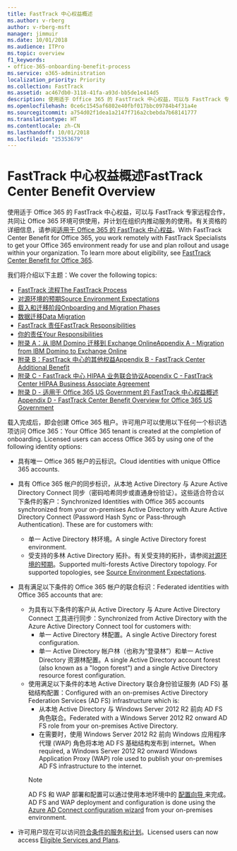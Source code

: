 ```yaml
---
title: FastTrack 中心权益概述
ms.author: v-rberg
author: v-rberg-msft
manager: jimmuir
ms.date: 10/01/2018
ms.audience: ITPro
ms.topic: overview
f1_keywords:
- office-365-onboarding-benefit-process
ms.service: o365-administration
localization_priority: Priority
ms.collection: FastTrack
ms.assetid: ac467db0-3118-41fa-a93d-bb5de1e414d5
description: 使用适于 Office 365 的 FastTrack 中心权益，可以与 FastTrack 专家远程合作，共同让 Office 365 环境可供使用，并计划在组织内推动服务的使用。有关资格的详细信息，请参阅适用于 Office 365 的 FastTrack 中心权益。
ms.openlocfilehash: 0ce6c1545af6802e40fbf017bbc09784b4f31a4e
ms.sourcegitcommit: a754d02f1dea1a2147f716a2cbebda7b68141777
ms.translationtype: HT
ms.contentlocale: zh-CN
ms.lasthandoff: 10/01/2018
ms.locfileid: "25353679"
---
```

# <a name="fasttrack-center-benefit-overview"></a><span data-ttu-id="f8ff7-104">FastTrack 中心权益概述</span><span class="sxs-lookup"><span data-stu-id="f8ff7-104">FastTrack Center Benefit Overview</span></span>

<span data-ttu-id="f8ff7-p102">使用适于 Office 365 的 FastTrack 中心权益，可以与 FastTrack 专家远程合作，共同让 Office 365 环境可供使用，并计划在组织内推动服务的使用。有关资格的详细信息，请参阅[适用于 Office 365 的 FastTrack 中心权益](O365-fasttrack-benefit-for-office-365.md)。</span><span class="sxs-lookup"><span data-stu-id="f8ff7-p102">With FastTrack Center Benefit for Office 365, you work remotely with FastTrack Specialists to get your Office 365 environment ready for use and plan rollout and usage within your organization. To learn more about eligibility, see [FastTrack Center Benefit for Office 365](O365-fasttrack-benefit-for-office-365.md).</span></span>
  
<span data-ttu-id="f8ff7-107">我们将介绍以下主题：</span><span class="sxs-lookup"><span data-stu-id="f8ff7-107">We cover the following topics:</span></span>
- [<span data-ttu-id="f8ff7-108">FastTrack 流程</span><span class="sxs-lookup"><span data-stu-id="f8ff7-108">The FastTrack Process</span></span>](O365-fasttrack-process.md) 
- [<span data-ttu-id="f8ff7-109">对源环境的预期</span><span class="sxs-lookup"><span data-stu-id="f8ff7-109">Source Environment Expectations</span></span>](O365-source-environment-expectations.md)
- [<span data-ttu-id="f8ff7-110">载入和迁移阶段</span><span class="sxs-lookup"><span data-stu-id="f8ff7-110">Onboarding and Migration Phases</span></span>](O365-onboarding-and-migration.md)
- [<span data-ttu-id="f8ff7-111">数据迁移</span><span class="sxs-lookup"><span data-stu-id="f8ff7-111">Data Migration</span></span>](O365-data-migration.md)
- [<span data-ttu-id="f8ff7-112">FastTrack 责任</span><span class="sxs-lookup"><span data-stu-id="f8ff7-112">FastTrack Responsibilities</span></span>](O365-fasttrack-responsibilities.md)
- [<span data-ttu-id="f8ff7-113">你的责任</span><span class="sxs-lookup"><span data-stu-id="f8ff7-113">Your Responsibilities</span></span>](O365-your-responsibilities.md) 
- [<span data-ttu-id="f8ff7-114">附录 A：从 IBM Domino 迁移到 Exchange Online</span><span class="sxs-lookup"><span data-stu-id="f8ff7-114">Appendix A - Migration from IBM Domino to Exchange Online</span></span>](O365-from-ibm-domino-to-exchange-online.md)
- [<span data-ttu-id="f8ff7-115">附录 B：FastTrack 中心的其他权益</span><span class="sxs-lookup"><span data-stu-id="f8ff7-115">Appendix B - FastTrack Center Additional Benefit</span></span>](O365-fasttrack-additional-benefits.md)
- [<span data-ttu-id="f8ff7-116">附录 C - FastTrack 中心 HIPAA 业务联合协议</span><span class="sxs-lookup"><span data-stu-id="f8ff7-116">Appendix C - FastTrack Center HIPAA Business Associate Agreement</span></span>](O365-hipaa-business-associate-agreement.md)
- [<span data-ttu-id="f8ff7-117">附录 D - 适用于 Office 365 US Government 的 FastTrack 中心权益概述</span><span class="sxs-lookup"><span data-stu-id="f8ff7-117">Appendix D - FastTrack Center Benefit Overview for Office 365 US Government</span></span>](US-Gov-appendix-overview.md)
    
<span data-ttu-id="f8ff7-p103">载入完成后，即会创建 Office 365 租户。许可用户可以使用以下任何一个标识选项访问 Office 365：</span><span class="sxs-lookup"><span data-stu-id="f8ff7-p103">Your Office 365 tenant is created at the completion of onboarding. Licensed users can access Office 365 by using one of the following identity options:</span></span>
- <span data-ttu-id="f8ff7-120">具有唯一 Office 365 帐户的云标识。</span><span class="sxs-lookup"><span data-stu-id="f8ff7-120">Cloud identities with unique Office 365 accounts.</span></span>
- <span data-ttu-id="f8ff7-p104">具有 Office 365 帐户的同步标识，从本地 Active Directory 与 Azure Active Directory Connect 同步（密码哈希同步或直通身份验证）。这些适合符合以下条件的客户：</span><span class="sxs-lookup"><span data-stu-id="f8ff7-p104">Synchronized Identities with Office 365 accounts synchronized from your on-premises Active Directory with Azure Active Directory Connect (Password Hash Sync or Pass-through Authentication). These are for customers with:</span></span>
  - <span data-ttu-id="f8ff7-123">单一 Active Directory 林环境。</span><span class="sxs-lookup"><span data-stu-id="f8ff7-123">A single Active Directory forest environment.</span></span>
  - <span data-ttu-id="f8ff7-p105">受支持的多林 Active Directory 拓扑。有关受支持的拓扑，请参阅[对源环境的预期](O365-source-environment-expectations.md)。</span><span class="sxs-lookup"><span data-stu-id="f8ff7-p105">Supported multi-forests Active Directory topology. For supported topologies, see [Source Environment Expectations](O365-source-environment-expectations.md).</span></span>
- <span data-ttu-id="f8ff7-126">具有满足以下条件的 Office 365 帐户的联合标识：</span><span class="sxs-lookup"><span data-stu-id="f8ff7-126">Federated identities with Office 365 accounts that are:</span></span>
  - <span data-ttu-id="f8ff7-127">为具有以下条件的客户从 Active Directory 与 Azure Active Directory Connect 工具进行同步：</span><span class="sxs-lookup"><span data-stu-id="f8ff7-127">Synchronized from Active Directory with the Azure Active Directory Connect tool for customers with:</span></span>
      - <span data-ttu-id="f8ff7-128">单一 Active Directory 林配置。</span><span class="sxs-lookup"><span data-stu-id="f8ff7-128">A single Active Directory forest configuration.</span></span>
      - <span data-ttu-id="f8ff7-129">单一 Active Directory 帐户林（也称为“登录林”）和单一 Active Directory 资源林配置。</span><span class="sxs-lookup"><span data-stu-id="f8ff7-129">A single Active Directory account forest (also known as a "logon forest") and a single Active Directory resource forest configuration.</span></span>
  - <span data-ttu-id="f8ff7-130">使用满足以下条件的本地 Active Directory 联合身份验证服务 (AD FS) 基础结构配置：</span><span class="sxs-lookup"><span data-stu-id="f8ff7-130">Configured with an on-premises Active Directory Federation Services (AD FS) infrastructure which is:</span></span>
      - <span data-ttu-id="f8ff7-131">从本地 Active Directory 与 Windows Server 2012 R2 前向 AD FS 角色联合。</span><span class="sxs-lookup"><span data-stu-id="f8ff7-131">Federated with a Windows Server 2012 R2 onward AD FS role from your on-premises Active Directory.</span></span>
      - <span data-ttu-id="f8ff7-132">在需要时，使用 Windows Server 2012 R2 前向 Windows 应用程序代理 (WAP) 角色将本地 AD FS 基础结构发布到 internet。</span><span class="sxs-lookup"><span data-stu-id="f8ff7-132">When required, a Windows Server 2012 R2 onward Windows Application Proxy (WAP) role used to publish your on-premises AD FS infrastructure to the internet.</span></span>
    > [!NOTE]
    > <span data-ttu-id="f8ff7-133">AD FS 和 WAP 部署和配置可以通过使用本地环境中的 [ 配置向导 ](https://go.microsoft.com/fwlink/?linkid=844794)来完成。</span><span class="sxs-lookup"><span data-stu-id="f8ff7-133">AD FS and WAP deployment and configuration is done using the [Azure AD Connect configuration wizard](https://go.microsoft.com/fwlink/?linkid=844794) from your on-premises environment.</span></span> 
  
- <span data-ttu-id="f8ff7-134">许可用户现在可以访问[符合条件的服务和计划](O365-eligible-services-and-plans.md)。</span><span class="sxs-lookup"><span data-stu-id="f8ff7-134">Licensed users can now access [Eligible Services and Plans](O365-eligible-services-and-plans.md).</span></span>
    

 
